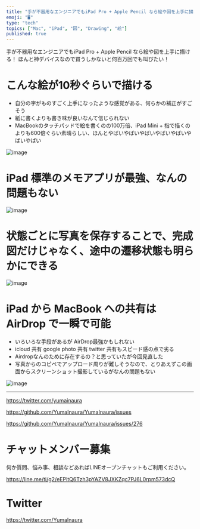 ```yaml
---
title: "手が不器用なエンジニアでもiPad Pro + Apple Pencil なら絵や図を上手に描ける！ ほんと神デバイスなので買うしかないと何"
emoji: "🖥"
type: "tech"
topics: ["Mac", "iPad", "図", "Drawing", "絵"]
published: true
---
```


手が不器用なエンジニアでもiPad Pro + Apple Pencil なら絵や図を上手に描ける！ ほんと神デバイスなので買うしかないと何百万回でも叫びたい！

# こんな絵が10秒ぐらいで描ける

- 自分の字がものすごく上手になったような感覚がある、何らかの補正がすごそう
- 紙に書くよりも書き味が良いなんて信じられない
- MacBookのタッチパッドで絵を書くのの100万倍、iPad Mini + 指で描くのよりも600倍ぐらい素晴らしい、ほんとやばいやばいやばいやばいやばいやばいやばい

![image](https://user-images.githubusercontent.com/13635059/50732738-05cb9100-11c4-11e9-8856-cb2e07283197.png)

# iPad 標準のメモアプリが最強、なんの問題もない

![image](https://user-images.githubusercontent.com/13635059/50732740-15e37080-11c4-11e9-90c1-4c69da1bc0d0.png)

# 状態ごとに写真を保存することで、完成図だけじゃなく、途中の遷移状態も明らかにできる

![image](https://user-images.githubusercontent.com/13635059/50732745-2562b980-11c4-11e9-8757-fa7a4fd27b05.png)

# iPad から MacBook への共有は AirDrop で一瞬で可能

- いろいろな手段があるが AirDrop最強かもしれない
- icloud 共有 google photo 共有 twitter 共有もスピード感の点で劣る
- Airdropなんのために存在するの？と思っていたが今回見直した
- 写真からのコピペでアップロード周りが難しそうなので、とりあえずこの画面からスクリーンショット撮影しているがなんの問題もない

![image](https://user-images.githubusercontent.com/13635059/50732751-3d3a3d80-11c4-11e9-9c35-fe49e8ce41c1.png)



---

https://twitter.com/yumainaura

https://github.com/YumaInaura/YumaInaura/issues


https://github.com/YumaInaura/YumaInaura/issues/276








<!-- Update From Qiita API -->

# チャットメンバー募集


何か質問、悩み事、相談などあればLINEオープンチャットもご利用ください。

https://line.me/ti/g2/eEPltQ6Tzh3pYAZV8JXKZqc7PJ6L0rpm573dcQ





# Twitter


https://twitter.com/YumaInaura


<!-- Update From Qiita API -->


